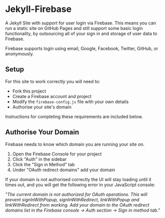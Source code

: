 # Jekyll-Firebase

A Jekyll Site with support for user login via Firebase. This means you can run a static site on GitHub Pages and still support some basic login functionality, by outsourcing all of your sign in and storage of user data to Firebase.

Firebase supports login using email, Google, Facebook, Twitter, GitHub, or anonymously.



## Setup

For this site to work correctly you will need to:

- Fork this project
- Create a Firebase account and project
- Modify the `firebase-config.js` file with your own details
- Authorise your site's domain

Instructions for completing these requirements are included below.



## Authorise Your Domain

Firebase needs to know which domain you are running your site on.

1. Open the Firebase Console for your project
2. Click "Auth" in the sidebar
3. Click the "Sign in Method" tab
4. Under "OAuth redirect domains" add your domain

If your domain is not authorised correctly the UI will stay loading until it times out, and you will get the following error in your JavaScript console:

_"The current domain is not authorized for OAuth operations. This will prevent signInWithPopup, signInWithRedirect, linkWithPopup and linkWithRedirect from working. Add your domain to the OAuth redirect domains list in the Firebase console -> Auth section -> Sign in method tab."_